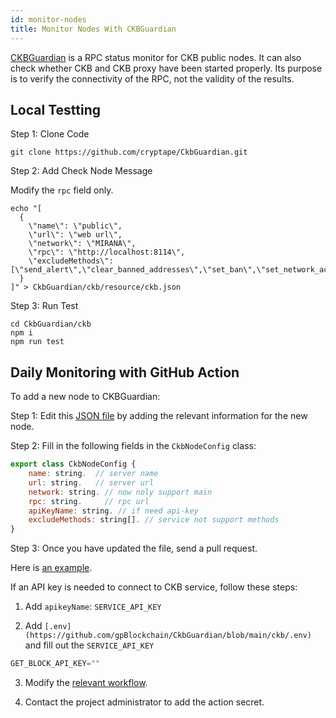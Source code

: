 ```yaml
---
id: monitor-nodes
title: Monitor Nodes With CKBGuardian
---
```


[CKBGuardian](https://cryptape.github.io/CkbGuardian/index.html) is a RPC status monitor for CKB public nodes. It can also check whether CKB and CKB proxy have been started properly. Its purpose is to verify the connectivity of the RPC, not the validity of the results.

## Local Testting

Step 1: Clone Code

```
git clone https://github.com/cryptape/CkbGuardian.git
```

Step 2: Add Check Node Message

Modify the `rpc` field only.
```
echo "[
  {
    \"name\": \"public\",
    \"url\": \"web url\",
    \"network\": \"MIRANA\",
    \"rpc\": \"http://localhost:8114\",
    \"excludeMethods\": [\"send_alert\",\"clear_banned_addresses\",\"set_ban\",\"set_network_active\",\"add_node\",\"remove_node\",\"remove_transaction\",\"clear_tx_pool\",\"subscribe\",\"unsubscribe\"]
  }
]" > CkbGuardian/ckb/resource/ckb.json
```

Step 3: Run Test

```
cd CkbGuardian/ckb
npm i
npm run test
```

## Daily Monitoring with GitHub Action

To add a new node to CKBGuardian:

Step 1: Edit this [JSON file](https://github.com/cryptape/CkbGuardian/blob/main/ckb/resource/ckb.json) by adding the relevant information for the new node. 

Step 2: Fill in the following fields in the `CkbNodeConfig` class:

```jsx
export class CkbNodeConfig {
    name: string.  // server name
    url: string.   // server url 
    network: string. // now noly support main 
    rpc: string.     // rpc url 
    apiKeyName: string. // if need api-key 
    excludeMethods: string[]. // service not support methods 
}
```

Step 3: Once you have updated the file, send a pull request.

Here is [an example](https://github.com/cryptape/CkbGuardian/pull/2/commits/a2dcefed7a61fbfa40d89564a9e8520dd7bc2cd2).

If an API key is needed to connect to CKB service, follow these steps:

1. Add `apikeyName`: `SERVICE_API_KEY`

2. Add `[.env](https://github.com/gpBlockchain/CkbGuardian/blob/main/ckb/.env)` and fill out the `SERVICE_API_KEY` 

```jsx
GET_BLOCK_API_KEY=""
```

3. Modify the [relevant workflow](https://github.com/cryptape/CkbGuardian/blob/main/.github/workflows/check-node.yml#L45-L46).

4. Contact the project administrator to add the action secret.
